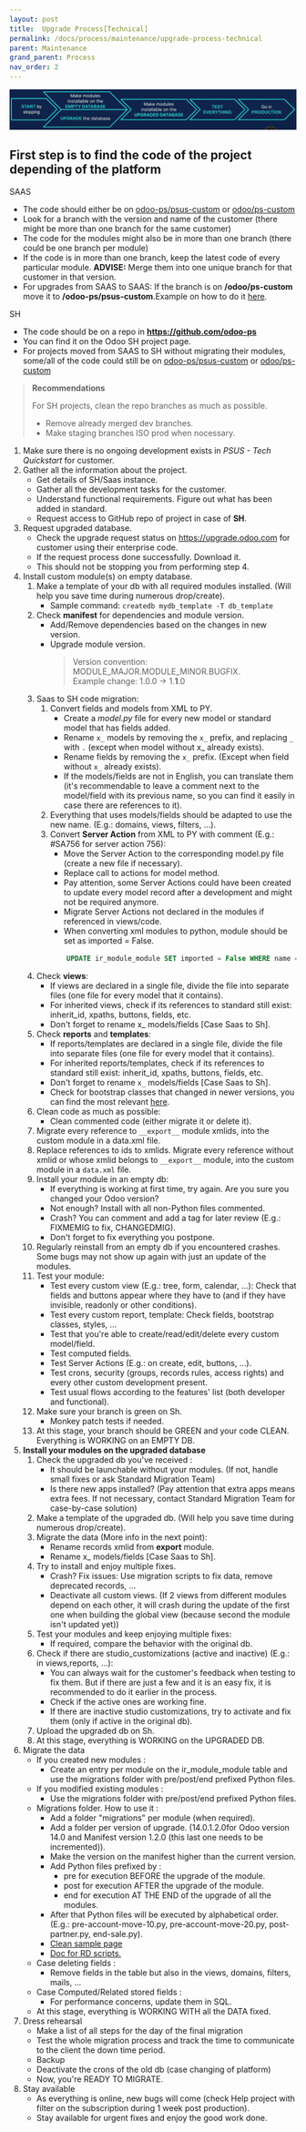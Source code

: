 ```yaml
---
layout: post
title:  Upgrade Process[Technical]
permalink: /docs/process/maintenance/upgrade-process-technical
parent: Maintenance
grand_parent: Process
nav_order: 2
---
```

![Upgrade Steps](upgrade_technical_steps.png)
## First step is to find the code of the project depending of the platform

SAAS

* The code should either be on [odoo-ps/psus-custom](https://github.com/odoo-ps/psus-custom) or [odoo/ps-custom](https://github.com/odoo/ps-custom)
* Look for a branch with the version and name of the customer (there might be more than one branch for the same customer)
* The code for the modules might also be in more than one branch (there could be one branch per module)
* If the code is in more than one branch, keep the latest code of every particular module. **ADVISE:** Merge them into one unique branch for that customer in that version.
* For upgrades from SAAS to SAAS:
If the branch is on **/odoo/ps-custom** move it to **/odoo-ps/psus-custom**.Example on how to do it [here](ps-custom-to-psus-custom).

SH
* The code should be on a repo in <strong>https://github.com/odoo-ps</strong>
* You can find it on the Odoo SH project page.
* For projects moved from SAAS to SH without migrating their modules, some/all of the code could still be on [odoo-ps/psus-custom](https://github.com/odoo-ps/psus-custom) or [odoo/ps-custom](https://github.com/odoo/ps-custom)
> **Recommendations**
>
> For SH projects, clean the repo branches as much as possible.
> * Remove already merged dev branches.
> * Make staging branches ISO prod when nocessary.


1. Make sure there is no ongoing development exists in _PSUS - Tech Quickstart_ for customer.
2. Gather all the information about the project.
    * Get details of SH/Saas instance.
    * Gather all the development tasks for the customer.
    * Understand functional requirements. Figure out what has been added in standard.
    * Request access to GitHub repo of project in case of **SH**.
3. Request upgraded database.
    * Check the upgrade request status on https://upgrade.odoo.com for customer using
      their enterprise code.
    * If the request process done successfully. Download it.
    * This should not be stopping you from performing step 4.
4. Install custom module(s) on empty database.
    1. Make a template of your db with all required modules installed. (Will help you save time during numerous drop/create).
        * Sample command: `createdb mydb_template -T db_template`
    2. Check __manifest__ for dependencies and module version.
        * Add/Remove dependencies based on the changes in new version.
        * Upgrade module version.
            > Version convention: MODULE_MAJOR.MODULE_MINOR.BUGFIX. <br/>
            > Example change: 1.0.0 -> 1.**1**.0
    3. Saas to SH code migration:
        1.  Convert fields and models from XML to PY.
            * Create a _model.py_ file for every new model or standard model that has fields added.
            * Rename `x_` models by removing the `x_` prefix, and replacing `_` with `.` (except when model without x_ already exists).
            * Rename fields by removing the `x_` prefix. (Except when field without `x_` already exists).
            * If the models/fields are not in English, you can translate them (it's recommendable to leave a comment next to the model/field with its previous name, so you can find it easily in case there are references to it).
        1. Everything that uses models/fields should be adapted to use the new name. (E.g.: domains, views, filters, ...).
        1. Convert **Server Action** from XML to PY with comment (E.g.: #SA756 for server action 756):
            * Move the Server Action to the corresponding model.py file (create a new file if necessary).
            * Replace call to actions for model method.
            * Pay attention, some Server Actions could have been created to update every model record after a development and might not be
required anymore.
            * Migrate Server Actions not declared in the modules if referenced in views/code.
            * When converting xml modules to python, module should be set as imported = False.
            ```sql
                UPDATE ir_module_module SET imported = False WHERE name = my_module
             ```
    1. Check **views**:
        * If views are declared in a single file, divide the file into separate files (one file for every model that it contains).
        * For inherited views, check if its references to standard still exist: inherit_id, xpaths, buttons, fields, etc.
        * Don't forget to rename x_ models/fields [Case Saas to Sh].
    1. Check **reports** and **templates**:
        * If reports/templates are declared in a single file, divide the file into separate files (one file for every model that it contains).
        * For inherited reports/templates, check if its references to standard still exist: inherit_id, xpaths, buttons, fields, etc.
        * Don't forget to rename `x_` models/fields [Case Saas to Sh].
        * Check for bootstrap classes that changed in newer versions, you can find the most relevant [here](https://github.com/odoo-ps/psbe-process/wiki/Bootstrap-cheatsheet).
    1. Clean code as much as possible:
        * Clean commented code (either migrate it or delete it).
    1. Migrate every reference to `__export__` module xmlids, into the custom module in a data.xml file.
    1. Replace references to ids to xmlids. Migrate every reference without xmlid or whose xmlid belongs to `__export__` module, into the custom module in a `data.xml` file.
    1. Install your module in an empty db:
        * If everything is working at first time, try again. Are you sure you changed your Odoo version?
        * Not enough? Install with all non-Python files commented.
        * Crash? You can comment and add a tag for later review (E.g.: FIXMEMIG to fix, CHANGEDMIG).
        * Don't forget to fix everything you postpone.
    1. Regularly reinstall from an empty db if you encountered crashes. Some bugs may not show up again with just an update of the modules.
    1. Test your module:
        * Test every custom view (E.g.: tree, form, calendar, ...): Check that fields and buttons appear where they have to (and if they have invisible, readonly or other conditions).
        * Test every custom report, template: Check fields, bootstrap classes, styles, ...
        * Test that you're able to create/read/edit/delete every custom model/field.
        * Test computed fields.
        * Test Server Actions (E.g.: on create, edit, buttons, ...).
        * Test crons, security (groups, records rules, access rights) and every other custom development present.
        * Test usual flows according to the features' list (both developer and functional).
    1. Make sure your branch is green on Sh.
        * Monkey patch tests if needed.
    1. At this stage, your branch should be GREEN and your code CLEAN. Everything is WORKING on an EMPTY DB.
1. **Install your modules on the upgraded database**
    1. Check the upgraded db you've received :
        * It should be launchable without your modules. (If not, handle small fixes or ask Standard Migration Team)
        * Is there new apps installed? (Pay attention that extra apps means extra fees. If not necessary, contact Standard Migration Team for case-by-case solution)
    1. Make a template of the upgraded db. (Will help you save time during numerous drop/create).
    1. Migrate the data (More info in the next point):
        * Rename records xmlid from __export__ module.
        * Rename x_ models/fields [Case Saas to Sh].
    1. Try to install and enjoy multiple fixes.
        * Crash? Fix issues: Use migration scripts to fix data, remove deprecated records, ...
        * Deactivate all custom views. (If 2 views from different modules depend on each other, it will crash during the update of the first one when building the global view (because second the module isn't updated yet))
    1. Test your modules and keep enjoying multiple fixes:
        * If required, compare the behavior with the original db.
    1. Check if there are studio_customizations (active and inactive) (E.g.: in views,reports, ...):
        * You can always wait for the customer's feedback when testing to fix them. But if there are just a few and it is an easy fix, it is recommended to do it earlier in the process.
        * Check if the active ones are working fine.
        * If there are inactive studio customizations, try to activate and fix them (only if active in the original db).
    1. Upload the upgraded db on Sh.
    1. At this stage, everything is WORKING on the UPGRADED DB.
1. Migrate the data
    * If you created new modules :
        * Create an entry per module on the ir_module_module table and use the migrations folder with pre/post/end prefixed Python files.
    * If you modified existing modules :
        * Use the migrations folder with pre/post/end prefixed Python files.
    * Migrations folder. How to use it :
        * Add a folder "migrations" per module (when required).
        * Add a folder per version of upgrade. (14.0.1.2.0for Odoo version 14.0 and Manifest version 1.2.0 (this last one needs to be incremented)).
        * Make the version on the manifest higher than the current version.
        * Add Python files prefixed by :
            * pre for execution BEFORE the upgrade of the module.
            * post for execution AFTER the upgrade of the module.
            * end for execution AT THE END of the upgrade of all the modules.
        * After that Python files will be executed by alphabetical order. (E.g.: pre-account-move-10.py, pre-account-move-20.py, post-partner.py, end-sale.py).
        * [Clean sample page](https://github.com/odoo-ps/psbe-process/wiki/Migration-clean-sample-page)
        * [Doc for RD scripts.](https://github.com/odoo/upgrade/wiki/How-To)
    * Case deleting fields :
        * Remove fields in the table but also in the views, domains, filters, mails, ...
    * Case Computed/Related stored fields :
        * For performance concerns, update them in SQL.
    * At this stage, everything is WORKING WITH all the DATA fixed.
1. Dress rehearsal
    * Make a list of all steps for the day of the final migration
    * Test the whole migration process and track the time to communicate to the client the down time period.
    * Backup
    * Deactivate the crons of the old db (case changing of platform)
    * Now, you're READY TO MIGRATE.
1. Stay available
    * As everything is online, new bugs will come (check Help project with filter on the subscription during 1 week post production).
    * Stay available for urgent fixes and enjoy the good work done.